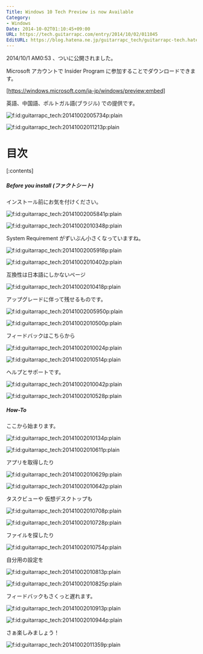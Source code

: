 ```yaml
---
Title: Windows 10 Tech Preview is now Available
Category:
- Windows
Date: 2014-10-02T01:10:45+09:00
URL: https://tech.guitarrapc.com/entry/2014/10/02/011045
EditURL: https://blog.hatena.ne.jp/guitarrapc_tech/guitarrapc-tech.hatenablog.com/atom/entry/8454420450066788987
---
```


2014/10/1 AM0:53 、ついに公開されました。

Microsoft アカウントで Insider Program に参加することでダウンロードできます。

[https://windows.microsoft.com/ja-jp/windows/preview:embed]

英語、中国語、ポルトガル語(ブラジル) での提供です。

<p><span itemscope itemtype="https://schema.org/Photograph"><img src="https://cdn-ak.f.st-hatena.com/images/fotolife/g/guitarrapc_tech/20141002/20141002005734.png" alt="f:id:guitarrapc_tech:20141002005734p:plain" title="f:id:guitarrapc_tech:20141002005734p:plain" class="hatena-fotolife" itemprop="image"></span></p>

<p><span itemscope itemtype="https://schema.org/Photograph"><img src="https://cdn-ak.f.st-hatena.com/images/fotolife/g/guitarrapc_tech/20141002/20141002011213.png" alt="f:id:guitarrapc_tech:20141002011213p:plain" title="f:id:guitarrapc_tech:20141002011213p:plain" class="hatena-fotolife" itemprop="image"></span></p>


# 目次

[:contents]

##### Before you install (ファクトシート)

インストール前にお気を付けください。

<p><span itemscope itemtype="https://schema.org/Photograph"><img src="https://cdn-ak.f.st-hatena.com/images/fotolife/g/guitarrapc_tech/20141002/20141002005841.png" alt="f:id:guitarrapc_tech:20141002005841p:plain" title="f:id:guitarrapc_tech:20141002005841p:plain" class="hatena-fotolife" itemprop="image"></span></p>

<p><span itemscope itemtype="https://schema.org/Photograph"><img src="https://cdn-ak.f.st-hatena.com/images/fotolife/g/guitarrapc_tech/20141002/20141002010348.png" alt="f:id:guitarrapc_tech:20141002010348p:plain" title="f:id:guitarrapc_tech:20141002010348p:plain" class="hatena-fotolife" itemprop="image"></span></p>


System Requirement がずいぶん小さくなっていますね。

<p><span itemscope itemtype="https://schema.org/Photograph"><img src="https://cdn-ak.f.st-hatena.com/images/fotolife/g/guitarrapc_tech/20141002/20141002005918.png" alt="f:id:guitarrapc_tech:20141002005918p:plain" title="f:id:guitarrapc_tech:20141002005918p:plain" class="hatena-fotolife" itemprop="image"></span></p>

<p><span itemscope itemtype="https://schema.org/Photograph"><img src="https://cdn-ak.f.st-hatena.com/images/fotolife/g/guitarrapc_tech/20141002/20141002010402.png" alt="f:id:guitarrapc_tech:20141002010402p:plain" title="f:id:guitarrapc_tech:20141002010402p:plain" class="hatena-fotolife" itemprop="image"></span></p>

互換性は日本語にしかないページ

<p><span itemscope itemtype="https://schema.org/Photograph"><img src="https://cdn-ak.f.st-hatena.com/images/fotolife/g/guitarrapc_tech/20141002/20141002010418.png" alt="f:id:guitarrapc_tech:20141002010418p:plain" title="f:id:guitarrapc_tech:20141002010418p:plain" class="hatena-fotolife" itemprop="image"></span></p>


アップグレードに伴って残せるものです。

<p><span itemscope itemtype="https://schema.org/Photograph"><img src="https://cdn-ak.f.st-hatena.com/images/fotolife/g/guitarrapc_tech/20141002/20141002005950.png" alt="f:id:guitarrapc_tech:20141002005950p:plain" title="f:id:guitarrapc_tech:20141002005950p:plain" class="hatena-fotolife" itemprop="image"></span></p>

<p><span itemscope itemtype="https://schema.org/Photograph"><img src="https://cdn-ak.f.st-hatena.com/images/fotolife/g/guitarrapc_tech/20141002/20141002010500.png" alt="f:id:guitarrapc_tech:20141002010500p:plain" title="f:id:guitarrapc_tech:20141002010500p:plain" class="hatena-fotolife" itemprop="image"></span></p>


フィードバックはこちらから

<p><span itemscope itemtype="https://schema.org/Photograph"><img src="https://cdn-ak.f.st-hatena.com/images/fotolife/g/guitarrapc_tech/20141002/20141002010024.png" alt="f:id:guitarrapc_tech:20141002010024p:plain" title="f:id:guitarrapc_tech:20141002010024p:plain" class="hatena-fotolife" itemprop="image"></span></p>

<p><span itemscope itemtype="https://schema.org/Photograph"><img src="https://cdn-ak.f.st-hatena.com/images/fotolife/g/guitarrapc_tech/20141002/20141002010514.png" alt="f:id:guitarrapc_tech:20141002010514p:plain" title="f:id:guitarrapc_tech:20141002010514p:plain" class="hatena-fotolife" itemprop="image"></span></p>


ヘルプとサポートです。

<p><span itemscope itemtype="https://schema.org/Photograph"><img src="https://cdn-ak.f.st-hatena.com/images/fotolife/g/guitarrapc_tech/20141002/20141002010042.png" alt="f:id:guitarrapc_tech:20141002010042p:plain" title="f:id:guitarrapc_tech:20141002010042p:plain" class="hatena-fotolife" itemprop="image"></span></p>

<p><span itemscope itemtype="https://schema.org/Photograph"><img src="https://cdn-ak.f.st-hatena.com/images/fotolife/g/guitarrapc_tech/20141002/20141002010528.png" alt="f:id:guitarrapc_tech:20141002010528p:plain" title="f:id:guitarrapc_tech:20141002010528p:plain" class="hatena-fotolife" itemprop="image"></span></p>


##### How-To

ここから始まります。

<p><span itemscope itemtype="https://schema.org/Photograph"><img src="https://cdn-ak.f.st-hatena.com/images/fotolife/g/guitarrapc_tech/20141002/20141002010134.png" alt="f:id:guitarrapc_tech:20141002010134p:plain" title="f:id:guitarrapc_tech:20141002010134p:plain" class="hatena-fotolife" itemprop="image"></span></p>

<p><span itemscope itemtype="https://schema.org/Photograph"><img src="https://cdn-ak.f.st-hatena.com/images/fotolife/g/guitarrapc_tech/20141002/20141002010611.png" alt="f:id:guitarrapc_tech:20141002010611p:plain" title="f:id:guitarrapc_tech:20141002010611p:plain" class="hatena-fotolife" itemprop="image"></span></p>


アプリを取得したり

<p><span itemscope itemtype="https://schema.org/Photograph"><img src="https://cdn-ak.f.st-hatena.com/images/fotolife/g/guitarrapc_tech/20141002/20141002010629.png" alt="f:id:guitarrapc_tech:20141002010629p:plain" title="f:id:guitarrapc_tech:20141002010629p:plain" class="hatena-fotolife" itemprop="image"></span></p>

<p><span itemscope itemtype="https://schema.org/Photograph"><img src="https://cdn-ak.f.st-hatena.com/images/fotolife/g/guitarrapc_tech/20141002/20141002010642.png" alt="f:id:guitarrapc_tech:20141002010642p:plain" title="f:id:guitarrapc_tech:20141002010642p:plain" class="hatena-fotolife" itemprop="image"></span></p>

タスクビューや 仮想デスクトップも

<p><span itemscope itemtype="https://schema.org/Photograph"><img src="https://cdn-ak.f.st-hatena.com/images/fotolife/g/guitarrapc_tech/20141002/20141002010708.png" alt="f:id:guitarrapc_tech:20141002010708p:plain" title="f:id:guitarrapc_tech:20141002010708p:plain" class="hatena-fotolife" itemprop="image"></span></p>

<p><span itemscope itemtype="https://schema.org/Photograph"><img src="https://cdn-ak.f.st-hatena.com/images/fotolife/g/guitarrapc_tech/20141002/20141002010728.png" alt="f:id:guitarrapc_tech:20141002010728p:plain" title="f:id:guitarrapc_tech:20141002010728p:plain" class="hatena-fotolife" itemprop="image"></span></p>

ファイルを探したり

<p><span itemscope itemtype="https://schema.org/Photograph"><img src="https://cdn-ak.f.st-hatena.com/images/fotolife/g/guitarrapc_tech/20141002/20141002010754.png" alt="f:id:guitarrapc_tech:20141002010754p:plain" title="f:id:guitarrapc_tech:20141002010754p:plain" class="hatena-fotolife" itemprop="image"></span></p>

自分用の設定を

<p><span itemscope itemtype="https://schema.org/Photograph"><img src="https://cdn-ak.f.st-hatena.com/images/fotolife/g/guitarrapc_tech/20141002/20141002010813.png" alt="f:id:guitarrapc_tech:20141002010813p:plain" title="f:id:guitarrapc_tech:20141002010813p:plain" class="hatena-fotolife" itemprop="image"></span></p>

<p><span itemscope itemtype="https://schema.org/Photograph"><img src="https://cdn-ak.f.st-hatena.com/images/fotolife/g/guitarrapc_tech/20141002/20141002010825.png" alt="f:id:guitarrapc_tech:20141002010825p:plain" title="f:id:guitarrapc_tech:20141002010825p:plain" class="hatena-fotolife" itemprop="image"></span></p>



フィードバックもさくっと遅れます。

<p><span itemscope itemtype="https://schema.org/Photograph"><img src="https://cdn-ak.f.st-hatena.com/images/fotolife/g/guitarrapc_tech/20141002/20141002010913.png" alt="f:id:guitarrapc_tech:20141002010913p:plain" title="f:id:guitarrapc_tech:20141002010913p:plain" class="hatena-fotolife" itemprop="image"></span></p>

<p><span itemscope itemtype="https://schema.org/Photograph"><img src="https://cdn-ak.f.st-hatena.com/images/fotolife/g/guitarrapc_tech/20141002/20141002010944.png" alt="f:id:guitarrapc_tech:20141002010944p:plain" title="f:id:guitarrapc_tech:20141002010944p:plain" class="hatena-fotolife" itemprop="image"></span></p>

さぁ楽しみましょう！

<p><span itemscope itemtype="https://schema.org/Photograph"><img src="https://cdn-ak.f.st-hatena.com/images/fotolife/g/guitarrapc_tech/20141002/20141002011359.png" alt="f:id:guitarrapc_tech:20141002011359p:plain" title="f:id:guitarrapc_tech:20141002011359p:plain" class="hatena-fotolife" itemprop="image"></span></p>
